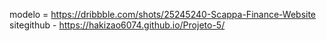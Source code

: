 modelo = https://dribbble.com/shots/25245240-Scappa-Finance-Website
sitegithub - https://hakizao6074.github.io/Projeto-5/
